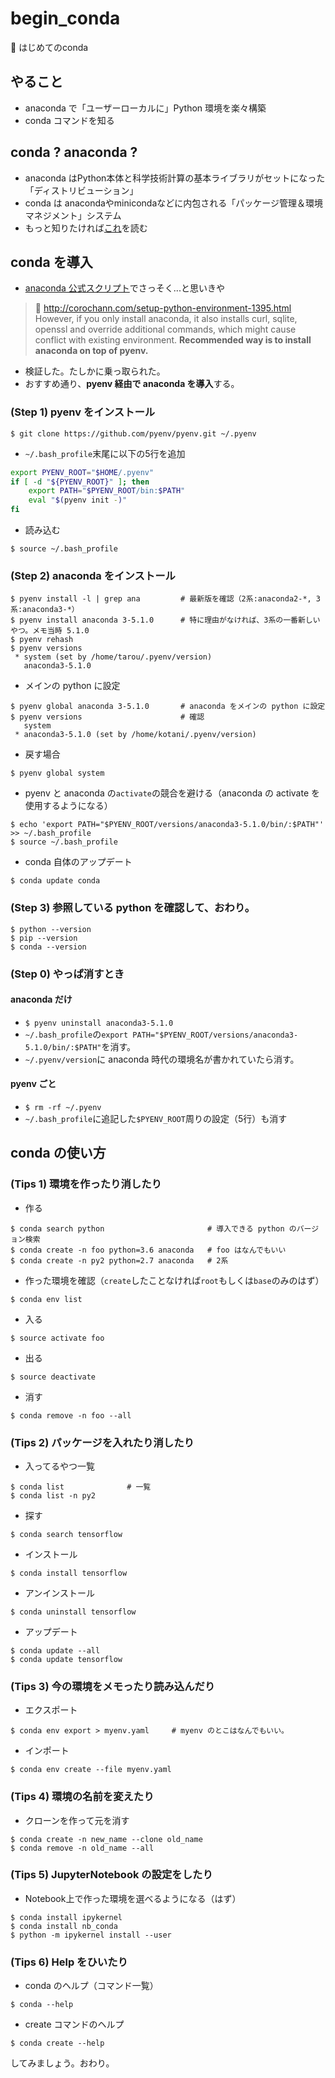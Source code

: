 # begin_conda
:beginner: はじめてのconda

## やること
* anaconda で「ユーザーローカルに」Python 環境を楽々構築
* conda コマンドを知る

## conda ? anaconda ?
* anaconda はPython本体と科学技術計算の基本ライブラリがセットになった「ディストリビューション」
* conda は anacondaやminicondaなどに内包される「パッケージ管理＆環境マネジメント」システム
* もっと知りたければ[これ](http://corochann.com/setup-python-environment-1395.html)を読む

## conda を導入
* [anaconda 公式スクリプト](https://www.anaconda.com/download/#linux)でさっそく...と思いきや
> :link: http://corochann.com/setup-python-environment-1395.html <br />
> However, if you only install anaconda, it also installs curl, sqlite, openssl and override additional commands, which might cause conflict with existing environment. **Recommended way is to install anaconda on top of pyenv.**

* 検証した。たしかに乗っ取られた。
* おすすめ通り、**pyenv 経由で anaconda を導入**する。

### (Step 1) pyenv をインストール
```
$ git clone https://github.com/pyenv/pyenv.git ~/.pyenv
```
* `~/.bash_profile`末尾に以下の5行を追加
```bash
export PYENV_ROOT="$HOME/.pyenv"
if [ -d "${PYENV_ROOT}" ]; then
    export PATH="$PYENV_ROOT/bin:$PATH"
    eval "$(pyenv init -)"
fi
```
* 読み込む
```
$ source ~/.bash_profile
```

### (Step 2) anaconda をインストール
```
$ pyenv install -l | grep ana         # 最新版を確認（2系:anaconda2-*, 3系:anaconda3-*）
$ pyenv install anaconda 3-5.1.0      # 特に理由がなければ、3系の一番新しいやつ。メモ当時 5.1.0
$ pyenv rehash
$ pyenv versions
 * system (set by /home/tarou/.pyenv/version)
   anaconda3-5.1.0
```

* メインの python に設定
```
$ pyenv global anaconda 3-5.1.0       # anaconda をメインの python に設定
$ pyenv versions                      # 確認
   system
 * anaconda3-5.1.0 (set by /home/kotani/.pyenv/version)
```
* 戻す場合
```
$ pyenv global system
```
* pyenv と anaconda の`activate`の競合を避ける（anaconda の activate を使用するようになる）
```
$ echo 'export PATH="$PYENV_ROOT/versions/anaconda3-5.1.0/bin/:$PATH"' >> ~/.bash_profile
$ source ~/.bash_profile
```
* conda 自体のアップデート
```
$ conda update conda
```

### (Step 3) 参照している python を確認して、おわり。
```
$ python --version
$ pip --version
$ conda --version
```

### (Step 0) やっぱ消すとき
#### anaconda だけ
* `$ pyenv uninstall anaconda3-5.1.0`
* `~/.bash_profile`の`export PATH="$PYENV_ROOT/versions/anaconda3-5.1.0/bin/:$PATH"`を消す。
* `~/.pyenv/version`に anaconda 時代の環境名が書かれていたら消す。

#### pyenv ごと
* `$ rm -rf ~/.pyenv`
* `~/.bash_profile`に追記した`$PYENV_ROOT`周りの設定（5行）も消す

## conda の使い方
### (Tips 1) 環境を作ったり消したり
* 作る
```
$ conda search python                       # 導入できる python のバージョン検索
$ conda create -n foo python=3.6 anaconda   # foo はなんでもいい
$ conda create -n py2 python=2.7 anaconda   # 2系
```
* 作った環境を確認（`create`したことなければ`root`もしくは`base`のみのはず）
```
$ conda env list
```
* 入る
```
$ source activate foo
```
* 出る
```
$ source deactivate
```
* 消す
```
$ conda remove -n foo --all
```

### (Tips 2) パッケージを入れたり消したり
* 入ってるやつ一覧
```
$ conda list              # 一覧
$ conda list -n py2
```
* 探す
```
$ conda search tensorflow
```
* インストール
```
$ conda install tensorflow
```
* アンインストール
```
$ conda uninstall tensorflow
```
* アップデート
```
$ conda update --all
$ conda update tensorflow
```

### (Tips 3) 今の環境をメモったり読み込んだり
* エクスポート
```
$ conda env export > myenv.yaml     # myenv のとこはなんでもいい。
```
* インポート
```
$ conda env create --file myenv.yaml
```

### (Tips 4) 環境の名前を変えたり
* クローンを作って元を消す
```
$ conda create -n new_name --clone old_name
$ conda remove -n old_name --all
```

### (Tips 5) JupyterNotebook の設定をしたり
* Notebook上で作った環境を選べるようになる（はず）
```
$ conda install ipykernel
$ conda install nb_conda
$ python -m ipykernel install --user
```

### (Tips 6) Help をひいたり
* conda のヘルプ（コマンド一覧）
```
$ conda --help
```
* create コマンドのヘルプ
```
$ conda create --help
```


してみましょう。おわり。
